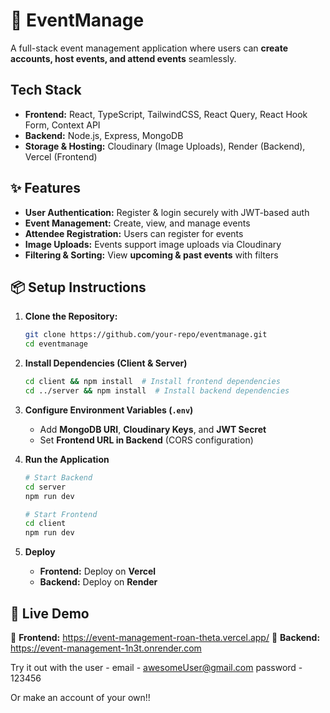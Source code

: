 # 🎉 EventManage

A full-stack event management application where users can **create accounts, host events, and attend events** seamlessly.

## Tech Stack
- **Frontend:** React, TypeScript, TailwindCSS, React Query, React Hook Form, Context API  
- **Backend:** Node.js, Express, MongoDB  
- **Storage & Hosting:** Cloudinary (Image Uploads), Render (Backend), Vercel (Frontend)

## ✨ Features
- **User Authentication:** Register & login securely with JWT-based auth  
- **Event Management:** Create, view, and manage events  
- **Attendee Registration:** Users can register for events  
- **Image Uploads:** Events support image uploads via Cloudinary  
- **Filtering & Sorting:** View **upcoming & past events** with filters  

## 📦 Setup Instructions
1. **Clone the Repository:**
   ```sh
   git clone https://github.com/your-repo/eventmanage.git
   cd eventmanage
   ```

2. **Install Dependencies (Client & Server)**
   ```sh
   cd client && npm install  # Install frontend dependencies
   cd ../server && npm install  # Install backend dependencies
   ```

3. **Configure Environment Variables (`.env`)**
   - Add **MongoDB URI**, **Cloudinary Keys**, and **JWT Secret**  
   - Set **Frontend URL in Backend** (CORS configuration)

4. **Run the Application**
   ```sh
   # Start Backend
   cd server
   npm run dev

   # Start Frontend
   cd client
   npm run dev
   ```

5. **Deploy**  
   - **Frontend:** Deploy on **Vercel**  
   - **Backend:** Deploy on **Render**

## 🎯 Live Demo
🔗 **Frontend:** https://event-management-roan-theta.vercel.app/
🔗 **Backend:** https://event-management-1n3t.onrender.com

Try it out with the user - 
email - awesomeUser@gmail.com
password - 123456

Or make an account of your own!!

